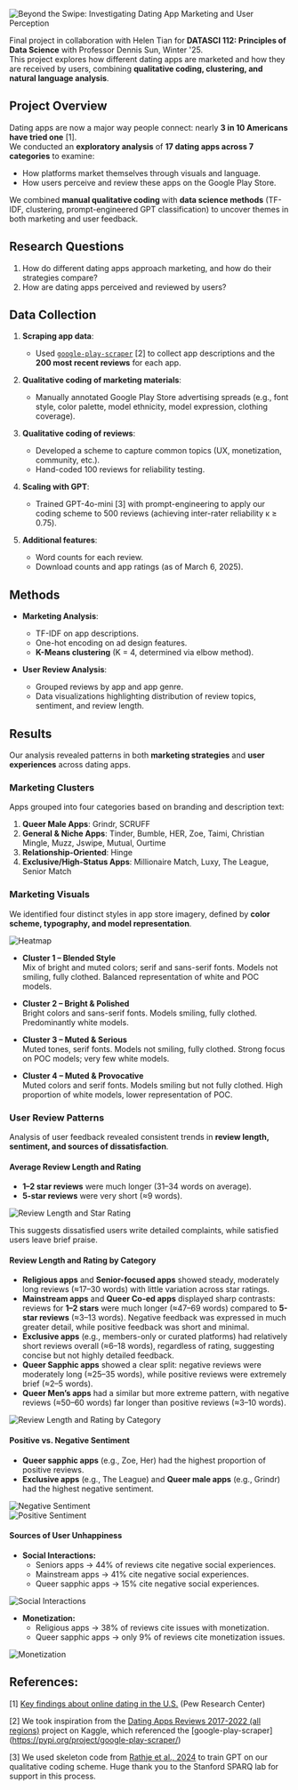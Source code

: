 ![Beyond the Swipe: Investigating Dating App Marketing and User Perception](graphics/Beyond_the_Swipe_Poster.png)


Final project in collaboration with Helen Tian for **DATASCI 112: Principles of Data Science** with Professor Dennis Sun, Winter '25.  
This project explores how different dating apps are marketed and how they are received by users, combining **qualitative coding, clustering, and natural language analysis**.


## Project Overview
Dating apps are now a major way people connect: nearly **3 in 10 Americans have tried one** [1].  
We conducted an **exploratory analysis** of **17 dating apps across 7 categories** to examine:
- How platforms market themselves through visuals and language.
- How users perceive and review these apps on the Google Play Store.

We combined **manual qualitative coding** with **data science methods** (TF-IDF, clustering, prompt-engineered GPT classification) to uncover themes in both marketing and user feedback.


## Research Questions
1. How do different dating apps approach marketing, and how do their strategies compare?  
2. How are dating apps perceived and reviewed by users?  


## Data Collection
1. **Scraping app data**:  
   - Used [`google-play-scraper`](https://pypi.org/project/google-play-scraper/) [2] to collect app descriptions and the **200 most recent reviews** for each app.  

2. **Qualitative coding of marketing materials**:  
   - Manually annotated Google Play Store advertising spreads (e.g., font style, color palette, model ethnicity, model expression, clothing coverage).  

3. **Qualitative coding of reviews**:  
   - Developed a scheme to capture common topics (UX, monetization, community, etc.).  
   - Hand-coded 100 reviews for reliability testing.  

4. **Scaling with GPT**:  
   - Trained GPT-4o-mini [3] with prompt-engineering to apply our coding scheme to 500 reviews (achieving inter-rater reliability κ ≥ 0.75).  

5. **Additional features**:  
   - Word counts for each review.  
   - Download counts and app ratings (as of March 6, 2025).  


## Methods
- **Marketing Analysis**:  
  - TF-IDF on app descriptions.  
  - One-hot encoding on ad design features.  
  - **K-Means clustering** (K = 4, determined via elbow method).  

- **User Review Analysis**:  
  - Grouped reviews by app and app genre.  
  - Data visualizations highlighting distribution of review topics, sentiment, and review length.  


## Results  

Our analysis revealed patterns in both **marketing strategies** and **user experiences** across dating apps.  

### Marketing Clusters  
Apps grouped into four categories based on branding and description text:  
1. **Queer Male Apps**: Grindr, SCRUFF  
2. **General & Niche Apps**: Tinder, Bumble, HER, Zoe, Taimi, Christian Mingle, Muzz, Jswipe, Mutual, Ourtime  
3. **Relationship-Oriented**: Hinge  
4. **Exclusive/High-Status Apps**: Millionaire Match, Luxy, The League, Senior Match  


### Marketing Visuals  
We identified four distinct styles in app store imagery, defined by **color scheme, typography, and model representation**.  

![Heatmap](graphics/Marketing-Features-Heatmap.png)  

- **Cluster 1 – Blended Style**  
  Mix of bright and muted colors; serif and sans-serif fonts. Models not smiling, fully clothed. Balanced representation of white and POC models.  

- **Cluster 2 – Bright & Polished**  
  Bright colors and sans-serif fonts. Models smiling, fully clothed. Predominantly white models.  

- **Cluster 3 – Muted & Serious**  
  Muted tones, serif fonts. Models not smiling, fully clothed. Strong focus on POC models; very few white models.  

- **Cluster 4 – Muted & Provocative**  
  Muted colors and serif fonts. Models smiling but not fully clothed. High proportion of white models, lower representation of POC.  


### User Review Patterns  
Analysis of user feedback revealed consistent trends in **review length, sentiment, and sources of dissatisfaction**.  

#### Average Review Length and Rating  
- **1–2 star reviews** were much longer (31–34 words on average).  
- **5-star reviews** were very short (≈9 words).  

![Review Length and Star Rating](graphics/Reviews-Average-Word-Count-Rating.png)  

This suggests dissatisfied users write detailed complaints, while satisfied users leave brief praise.  

#### Review Length and Rating by Category

- **Religious apps** and **Senior-focused apps** showed steady, moderately long reviews (≈17–30 words) with little variation across star ratings.  
- **Mainstream apps** and **Queer Co-ed apps** displayed sharp contrasts: reviews for **1–2 stars** were much longer (≈47–69 words) compared to **5-star reviews** (≈3–13 words). Negative feedback was expressed in much greater detail, while positive feedback was short and minimal.  
- **Exclusive apps** (e.g., members-only or curated platforms) had relatively short reviews overall (≈6–18 words), regardless of rating, suggesting concise but not highly detailed feedback.  
- **Queer Sapphic apps** showed a clear split: negative reviews were moderately long (≈25–35 words), while positive reviews were extremely brief (≈2–5 words).  
- **Queer Men’s apps** had a similar but more extreme pattern, with negative reviews (≈50–60 words) far longer than positive reviews (≈3–10 words).  
 
![Review Length and Rating by Category](graphics/Reviews-Average-Word-Count-Review.png)

#### Positive vs. Negative Sentiment  
- **Queer sapphic apps** (e.g., Zoe, Her) had the highest proportion of positive reviews.  
- **Exclusive apps** (e.g., The League) and **Queer male apps** (e.g., Grindr) had the highest negative sentiment.  

![Negative Sentiment](graphics/Proportion-Negative-Sentiment.png)  
![Positive Sentiment](graphics/Proportion-Positive-Sentiment.png)  

#### Sources of User Unhappiness  

- **Social Interactions:**  
  - Seniors apps → 44% of reviews cite negative social experiences.  
  - Mainstream apps → 41% cite negative social experiences.  
  - Queer sapphic apps → 15% cite negative social experiences.  

![Social Interactions](graphics/Proportion-Negative-Social-Interactions.png)  

- **Monetization:**  
  - Religious apps → 38% of reviews cite issues with monetization.  
  - Queer sapphic apps → only 9% of reviews cite monetization issues.  

![Monetization](graphics/Proportion-Unhappy-Monetization.png)  

## References:
[1] [Key findings about online dating in the U.S.](https://www.pewresearch.org/short-reads/2023/02/02/key-findings-about-online-dating-in-the-u-s/) (Pew Research Center)

[2] We took inspiration from the [Dating Apps Reviews 2017-2022 (all regions)](https://www.kaggle.com/datasets/sidharthkriplani/datingappreviews) project on Kaggle, which referenced the [google-play-scraper] (https://pypi.org/project/google-play-scraper/)

[3] We used skeleton code from [Rathje et al., 2024](https://www.pnas.org/doi/10.1073/pnas.2308950121) to train GPT on our qualitative coding scheme. Huge thank you to the Stanford SPARQ lab for support in this process.